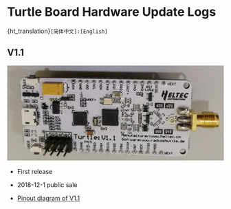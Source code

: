 # Turtle Board  Hardware Update Logs
{ht_translation}`[简体中文]:[English]`
## V1.1

![](img/hardware_update_log/01.png)

- First release
- 2018-12-1 public sale

- [Pinout diagram of V1.1](https://docs.heltec.cn/download/Turtle_Board.pdf)

  


